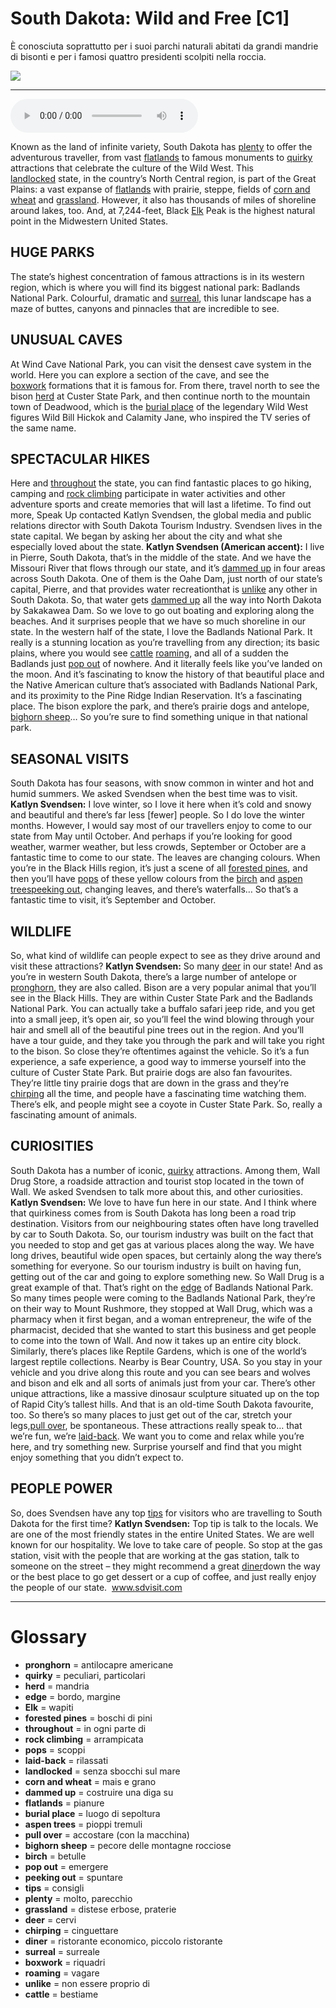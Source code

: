 # South Dakota: Wild and Free   [C1]

È conosciuta soprattutto per i suoi parchi naturali abitati da grandi mandrie di bisonti e per i famosi quattro presidenti scolpiti nella roccia.

![](South%20Dakota%20Wild%20and%20Free.jpg)

--------------

<div>
<audio controls autoplay>
    <source src="https:/raw.githubusercontent.com/dartie/speakup/main/2024-10/South%20Dakota%20Wild%20and%20Free.mp3" type="audio/mpeg">
</audio>
</div>


Known as the land of infinite variety, South Dakota has [plenty](## "molto, parecchio") to offer the adventurous traveller, from vast [flatlands](## "pianure") to famous monuments to [quirky](## "peculiari, particolari") attractions that celebrate the culture of the Wild West. This [landlocked](## "senza sbocchi sul mare") state, in the country’s North Central region, is part of the Great Plains: a vast expanse of [flatlands](## "pianure") with prairie, steppe, fields of [corn and wheat](## "mais e grano") and [grassland](## "distese erbose, praterie"). However, it also has thousands of miles of shoreline around lakes, too. And, at 7,244-feet, Black [Elk](## "wapiti") Peak is the highest natural point in the Midwestern United States.

## HUGE PARKS
The state’s highest concentration of famous attractions is in its western region, which is where you will find its biggest national park: Badlands National Park. Colourful, dramatic and [surreal](## "surreale"), this lunar landscape has a maze of buttes, canyons and pinnacles that are incredible to see. 

## UNUSUAL CAVES
At Wind Cave National Park, you can visit the densest cave system in the world. Here you can explore a section of the cave, and see the [boxwork](## "riquadri") formations that it is famous for. From there, travel north to see the bison [herd](## "mandria") at Custer State Park, and then continue north to the mountain town of Deadwood, which is the [burial place](## "luogo di sepoltura") of the legendary Wild West figures Wild Bill Hickok and Calamity Jane, who inspired the TV series of the same name. 

## SPECTACULAR HIKES
Here and [throughout](## "in ogni parte di") the state, you can find fantastic places to go hiking, camping and [rock climbing](## "arrampicata") participate in water activities and other adventure sports and create memories that will last a lifetime. To find out more, Speak Up contacted Katlyn Svendsen, the global media and public relations director with South Dakota Tourism Industry. Svendsen lives in the state capital. We began by asking her about the city and what she especially loved about the state.
**Katlyn Svendsen (American accent):** I live in Pierre, South Dakota, that’s in the middle of the state. And we have the Missouri River that flows through our state, and it’s [dammed up](## "costruire una diga su") in four areas across South Dakota. One of them is the Oahe Dam, just north of our state’s capital, Pierre, and that provides water recreationthat is [unlike](## "non essere proprio di") any other in South Dakota. So, that water gets [dammed up](## "costruire una diga su") all the way into North Dakota by Sakakawea Dam. So we love to go out boating and exploring along the beaches. And it surprises people that we have so much shoreline in our state. In the western half of the state, I love the Badlands National Park. It really is a stunning location as you’re travelling from any direction; its basic plains, where you would see [cattle](## "bestiame") [roaming](## "vagare"), and all of a sudden the Badlands just [pop out](## "emergere") of nowhere. And it literally feels like you’ve landed on the moon. And it’s fascinating to know the history of that beautiful place and the Native American culture that’s associated with Badlands National Park, and its proximity to the Pine Ridge Indian Reservation. It’s a fascinating place. The bison explore the park, and there’s prairie dogs and antelope, [bighorn sheep](## "pecore delle montagne rocciose")… So you’re sure to find something unique in that national park.

## SEASONAL VISITS
South Dakota has four seasons, with snow common in winter and hot and humid summers. We asked Svendsen when the best time was to visit. 
**Katlyn Svendsen:** I love winter, so I love it here when it’s cold and snowy and beautiful and there’s far less [fewer] people. So I do love the winter months. However, I would say most of our travellers enjoy to come to our state from May until October. And perhaps if you’re looking for good weather, warmer weather, but less crowds, September or October are a fantastic time to come to our state. The leaves are changing colours. When you’re in the Black Hills region, it’s just a scene of all [forested pines](## "boschi di pini"), and then you’ll have [pops](## "scoppi") of these yellow colours from the [birch](## "betulle") and [aspen trees](## "pioppi tremuli")[peeking out](## "spuntare"), changing leaves, and there’s waterfalls… So that’s a fantastic time to visit, it’s September and October.

## WILDLIFE
So, what kind of wildlife can people expect to see as they drive around and visit these attractions?
**Katlyn Svendsen:** So many [deer](## "cervi") in our state! And as you’re in western South Dakota, there’s a large number of antelope or [pronghorn](## "antilocapre americane"), they are also called. Bison are a very popular animal that you’ll see in the Black Hills. They are within Custer State Park and the Badlands National Park. You can actually take a buffalo safari jeep ride, and you get into a small jeep, it’s open air, so you’ll feel the wind blowing through your hair and smell all of the beautiful pine trees out in the region. And you’ll have a tour guide, and they take you through the park and will take you right to the bison. So close they’re oftentimes against the vehicle. So it’s a fun experience, a safe experience, a good way to immerse yourself into the culture of Custer State Park. But prairie dogs are also fan favourites. They’re little tiny prairie dogs that are down in the grass and they’re [chirping](## "cinguettare") all the time, and people have a fascinating time watching them. There’s elk, and people might see a coyote in Custer State Park. So, really a fascinating amount of animals.

## CURIOSITIES
South Dakota has a number of iconic, [quirky](## "peculiari, particolari") attractions. Among them, Wall Drug Store, a roadside attraction and tourist stop located in the town of Wall. We asked Svendsen to talk more about this, and other curiosities.
**Katlyn Svendsen:** We love to have fun here in our state. And I think where that quirkiness comes from is South Dakota has long been a road trip destination. Visitors from our neighbouring states often have long travelled by car to South Dakota. So, our tourism industry was built on the fact that you needed to stop and get gas at various places along the way. We have long drives, beautiful wide open spaces, but certainly along the way there’s something for everyone. So our tourism industry is built on having fun, getting out of the car and going to explore something new. So Wall Drug is a great example of that. That’s right on the [edge](## "bordo, margine") of Badlands National Park. So many times people were coming to the Badlands National Park, they’re on their way to Mount Rushmore, they stopped at Wall Drug, which was a pharmacy when it first began, and a woman entrepreneur, the wife of the pharmacist, decided that she wanted to start this business and get people to come into the town of Wall. And now it takes up an entire city block. Similarly, there’s places like Reptile Gardens, which is one of the world’s largest reptile collections. Nearby is Bear Country, USA. So you stay in your vehicle and you drive along this route and you can see bears and wolves and bison and elk and all sorts of animals just from your car. There’s other unique attractions, like a massive dinosaur sculpture situated up on the top of Rapid City’s tallest hills. And that is an old-time South Dakota favourite, too. So there’s so many places to just get out of the car, stretch your legs,[pull over](## "accostare (con la macchina)"), be spontaneous. These attractions really speak to… that we’re fun, we’re [laid-back](## "rilassati"). We want you to come and relax while you’re here, and try something new. Surprise yourself and find that you might enjoy something that you didn’t expect to.

## PEOPLE POWER
So, does Svendsen have any top [tips](## "consigli") for visitors who are travelling to South Dakota for the first time?
**Katlyn Svendsen:** Top tip is talk to the locals. We are one of the most friendly states in the entire United States. We are well known for our hospitality. We love to take care of people. So stop at the gas station, visit with the people that are working at the gas station, talk to someone on the street – they might recommend a great [diner](## "ristorante economico, piccolo ristorante")down the way or the best place to go get dessert or a cup of coffee, and just really enjoy the people of our state. 
www.sdvisit.com
 

--------------

<div style = "display:block; clear:both; page-break-after:always;"></div>

# Glossary
* **pronghorn** = antilocapre americane
* **quirky** = peculiari, particolari
* **herd** = mandria
* **edge** = bordo, margine
* **Elk** = wapiti
* **forested pines** = boschi di pini
* **throughout** = in ogni parte di
* **rock climbing** = arrampicata
* **pops** = scoppi
* **laid-back** = rilassati
* **landlocked** = senza sbocchi sul mare
* **corn and wheat** = mais e grano
* **dammed up** = costruire una diga su
* **flatlands** = pianure
* **burial place** = luogo di sepoltura
* **aspen trees** = pioppi tremuli
* **pull over** = accostare (con la macchina)
* **bighorn sheep** = pecore delle montagne rocciose
* **birch** = betulle
* **pop out** = emergere
* **peeking out** = spuntare
* **tips** = consigli
* **plenty** = molto, parecchio
* **grassland** = distese erbose, praterie
* **deer** = cervi
* **chirping** = cinguettare
* **diner** = ristorante economico, piccolo ristorante
* **surreal** = surreale
* **boxwork** = riquadri
* **roaming** = vagare
* **unlike** = non essere proprio di
* **cattle** = bestiame
